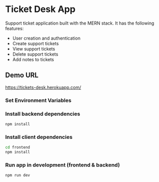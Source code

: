 # Ticket Desk App

Support ticket application built with the MERN stack. It has the following features:

* User creation and authentication
* Create support tickets
* View support tickets
* Delete support tickets
* Add notes to tickets

## Demo URL

https://tickets-desk.herokuapp.com/

### Set Environment Variables


### Install backend dependencies

```bash
npm install
```

### Install client dependencies

```bash
cd frontend
npm install
```

### Run app in development (frontend & backend)

```bash
npm run dev
```
